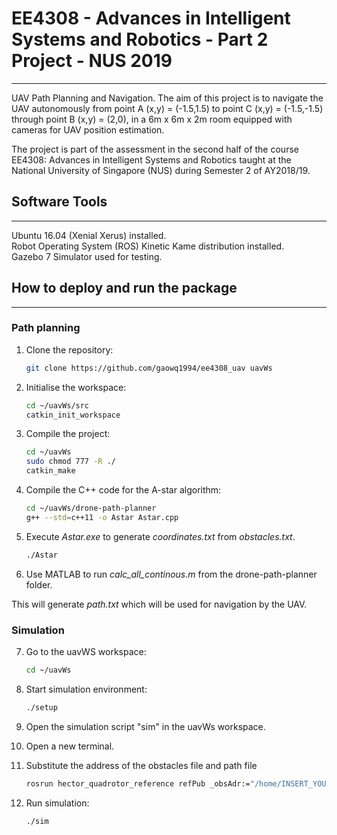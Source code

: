 # EE4308 - Advances in Intelligent Systems and Robotics - Part 2 Project - NUS 2019 #
------------------------------
UAV Path Planning and Navigation. The aim of this project is to navigate the UAV autonomously from point A (x,y) = (-1.5,1.5) to point C (x,y) = (-1.5,-1.5) through point B (x,y) = (2,0), in a 6m x 6m x 2m room equipped with cameras for UAV position estimation.

The project is part of the assessment in the second half of the course EE4308: Advances in Intelligent Systems and Robotics taught at the National University of Singapore (NUS) during Semester 2 of AY2018/19. 


## Software Tools ##
------------------------------
Ubuntu 16.04 (Xenial Xerus) installed.  
Robot Operating System (ROS) Kinetic Kame distribution installed.  
Gazebo 7 Simulator used for testing.  



## How to deploy and run the package ## 
-------------------------------

### Path planning ###

1. Clone the repository: 
	```bash
	git clone https://github.com/gaowq1994/ee4308_uav uavWs
	```
	
2. Initialise the workspace: 
	```bash
	cd ~/uavWs/src
	catkin_init_workspace
	```
	
3. Compile the project: 
	```bash
	cd ~/uavWs
	sudo chmod 777 -R ./
	catkin_make
	```
  
4. Compile the C++ code for the A-star algorithm:
	```bash
	cd ~/uavWs/drone-path-planner
	g++ --std=c++11 -o Astar Astar.cpp
	```
5. Execute _Astar.exe_ to generate _coordinates.txt_ from _obstacles.txt_.
	```bash
	./Astar
	```

6. Use MATLAB to run _calc_all_continous.m_ from the drone-path-planner folder.

  This will generate _path.txt_ which will be used for navigation by the UAV.
  
### Simulation ###

7. Go to the uavWS workspace:
	```bash
	cd ~/uavWs
	```

8. Start simulation environment:
	```bash
	./setup
	```

9. Open the simulation script "sim" in the uavWs workspace.

10. Open a new terminal.

11. Substitute the address of the obstacles file and path file
	```bash
	rosrun hector_quadrotor_reference refPub _obsAdr:="/home/INSERT_YOUR_USERNAME/uavWs/drone-path-planner/obstacles.txt" _refAdr:="/home/INSERT_YOUR_USERNAME/uavWs/drone-path-planner/path.txt" 
	```
12. Run simulation:
	```bash
	./sim
	```

